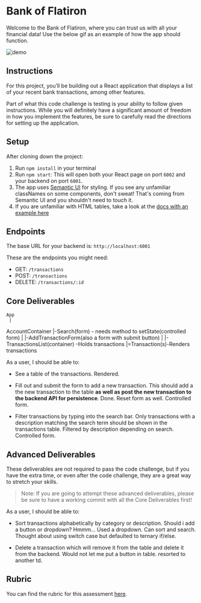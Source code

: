 # Bank of Flatiron

Welcome to the Bank of Flatiron, where you can trust us with all your financial data! Use the below gif as an example of how the app should function.

![demo](./demo.gif)

## Instructions

For this project, you’ll be building out a React application that displays a list of your recent bank transactions, among other features.

Part of what this code challenge is testing is your ability to follow given instructions. While you will definitely have a significant amount of freedom in how you implement the features, be sure to carefully read the directions for setting up the application.

## Setup

After cloning down the project:

1. Run `npm install` in your terminal
2. Run `npm start`: This will open both your React page on port `6002` and your backend on port `6001`.
3. The app uses [Semantic UI](https://semantic-ui.com/) for styling. If you see any unfamiliar classNames on some components, don't sweat! That's coming from Semantic UI and you shouldn't need to touch it.
4. If you are unfamiliar with HTML tables, take a look at the [docs with an example here](https://www.w3schools.com/html/html_tables.asp)

## Endpoints

The base URL for your backend is: `http://localhost:6001`

These are the endpoints you might need:

- GET: `/transactions`
- POST: `/transactions`
- DELETE: `/transactions/:id`

## Core Deliverables
    App 
     |
AccountContainer
|-Search(form) - needs method to setState(controlled form)
|
|-AddTransactionForm(also a form with submit button)
|
|-TransactionsList(container) -Holds transactions
            |=Transaction(s)-Renders transactions

As a user, I should be able to:

- See a table of the transactions.
Rendered. 
- Fill out and submit the form to add a new transaction. This should add a the new transaction to the table **as well as post the new transaction to the backend API for persistence**.
Done. Reset form as well. Controlled form. 

- Filter transactions by typing into the search bar. Only transactions with a description matching the search term should be shown in the transactions table.
Filtered by description depending on search. Controlled form.
## Advanced Deliverables

These deliverables are not required to pass the code challenge, but if you have the extra time, or even after the code challenge, they are a great way to stretch your skills.

> Note: If you are going to attempt these advanced deliverables, please be sure to have a working commit with all the Core Deliverables first!

As a user, I should be able to:

- Sort transactions alphabetically by category or description.
 Should i add a button or dropdown? Hmmm...
 Used a dropdown. Can sort and search. 
 Thought about using switch case but defaulted to ternary if/else. 

- Delete a transaction which will remove it from the table and delete it from the backend.
Would not let me put a button in table. resorted to another td. 
## Rubric

You can find the rubric for this assessment [here](https://github.com/learn-co-curriculum/se-rubrics/blob/master/module-4.md).
